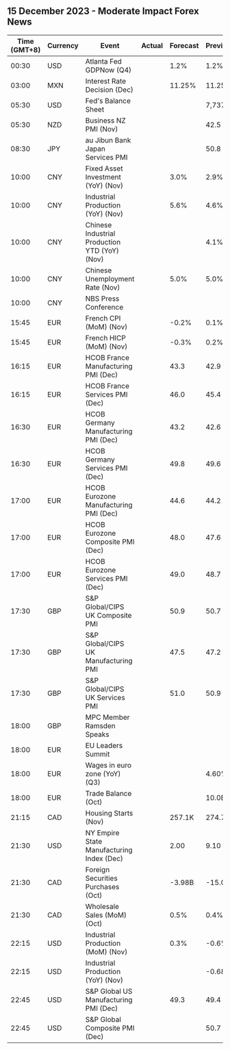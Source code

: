 ## 15 December 2023 - Moderate Impact Forex News

| Time (GMT+8) | Currency | Event | Actual | Forecast | Previous |
|------|----------|-------|--------|----------|----------|
| 00:30 | USD | Atlanta Fed GDPNow (Q4) |  | 1.2% | 1.2% |
| 03:00 | MXN | Interest Rate Decision (Dec) |  | 11.25% | 11.25% |
| 05:30 | USD | Fed's Balance Sheet |  |  | 7,737B |
| 05:30 | NZD | Business NZ PMI (Nov) |  |  | 42.5 |
| 08:30 | JPY | au Jibun Bank Japan Services PMI |  |  | 50.8 |
| 10:00 | CNY | Fixed Asset Investment (YoY) (Nov) |  | 3.0% | 2.9% |
| 10:00 | CNY | Industrial Production (YoY) (Nov) |  | 5.6% | 4.6% |
| 10:00 | CNY | Chinese Industrial Production YTD (YoY) (Nov) |  |  | 4.1% |
| 10:00 | CNY | Chinese Unemployment Rate (Nov) |  | 5.0% | 5.0% |
| 10:00 | CNY | NBS Press Conference |  |  |  |
| 15:45 | EUR | French CPI (MoM) (Nov) |  | -0.2% | 0.1% |
| 15:45 | EUR | French HICP (MoM) (Nov) |  | -0.3% | 0.2% |
| 16:15 | EUR | HCOB France Manufacturing PMI (Dec) |  | 43.3 | 42.9 |
| 16:15 | EUR | HCOB France Services PMI (Dec) |  | 46.0 | 45.4 |
| 16:30 | EUR | HCOB Germany Manufacturing PMI (Dec) |  | 43.2 | 42.6 |
| 16:30 | EUR | HCOB Germany Services PMI (Dec) |  | 49.8 | 49.6 |
| 17:00 | EUR | HCOB Eurozone Manufacturing PMI (Dec) |  | 44.6 | 44.2 |
| 17:00 | EUR | HCOB Eurozone Composite PMI (Dec) |  | 48.0 | 47.6 |
| 17:00 | EUR | HCOB Eurozone Services PMI (Dec) |  | 49.0 | 48.7 |
| 17:30 | GBP | S&P Global/CIPS UK Composite PMI |  | 50.9 | 50.7 |
| 17:30 | GBP | S&P Global/CIPS UK Manufacturing PMI |  | 47.5 | 47.2 |
| 17:30 | GBP | S&P Global/CIPS UK Services PMI |  | 51.0 | 50.9 |
| 18:00 | GBP | MPC Member Ramsden Speaks |  |  |  |
| 18:00 | EUR | EU Leaders Summit |  |  |  |
| 18:00 | EUR | Wages in euro zone (YoY) (Q3) |  |  | 4.60% |
| 18:00 | EUR | Trade Balance (Oct) |  |  | 10.0B |
| 21:15 | CAD | Housing Starts (Nov) |  | 257.1K | 274.7K |
| 21:30 | USD | NY Empire State Manufacturing Index (Dec) |  | 2.00 | 9.10 |
| 21:30 | CAD | Foreign Securities Purchases (Oct) |  | -3.98B | -15.09B |
| 21:30 | CAD | Wholesale Sales (MoM) (Oct) |  | 0.5% | 0.4% |
| 22:15 | USD | Industrial Production (MoM) (Nov) |  | 0.3% | -0.6% |
| 22:15 | USD | Industrial Production (YoY) (Nov) |  |  | -0.68% |
| 22:45 | USD | S&P Global US Manufacturing PMI (Dec) |  | 49.3 | 49.4 |
| 22:45 | USD | S&P Global Composite PMI (Dec) |  |  | 50.7 |

